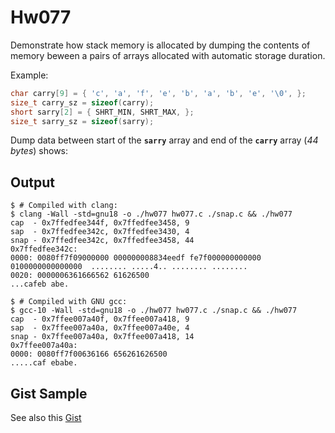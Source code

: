 # Hw077

Demonstrate how stack memory is allocated by dumping the contents of memory beween a pairs of arrays allocated with automatic storage duration.

Example:

```c
char carry[9] = { 'c', 'a', 'f', 'e', 'b', 'a', 'b', 'e', '\0', };
size_t carry_sz = sizeof(carry);
short sarry[2] = { SHRT_MIN, SHRT_MAX, };
size_t sarry_sz = sizeof(sarry);
```
Dump data between start of the __`sarry`__ array and end of the __`carry`__ array (_44 bytes_) shows:

## Output
```
$ # Compiled with clang:
$ clang -Wall -std=gnu18 -o ./hw077 hw077.c ./snap.c && ./hw077 
cap  - 0x7ffedfee344f, 0x7ffedfee3458, 9
sap  - 0x7ffedfee342c, 0x7ffedfee3430, 4
snap - 0x7ffedfee342c, 0x7ffedfee3458, 44
0x7ffedfee342c:
0000: 0080ff7f09000000 000000008834eedf fe7f000000000000 0100000000000000  ........ .....4.. ........ ........ 
0020: 0000006361666562 61626500                                            ...cafeb abe.                       

$ # Compiled with GNU gcc:
$ gcc-10 -Wall -std=gnu18 -o ./hw077 hw077.c ./snap.c && ./hw077 
cap  - 0x7ffee007a40f, 0x7ffee007a418, 9
sap  - 0x7ffee007a40a, 0x7ffee007a40e, 4
snap - 0x7ffee007a40a, 0x7ffee007a418, 14
0x7ffee007a40a:
0000: 0080ff7f00636166 656261626500                                        .....caf ebabe.                     
```
## Gist Sample
See also this [Gist](https://gist.github.com/alansam/1986e27be077209faaa94e375aecc33a)
